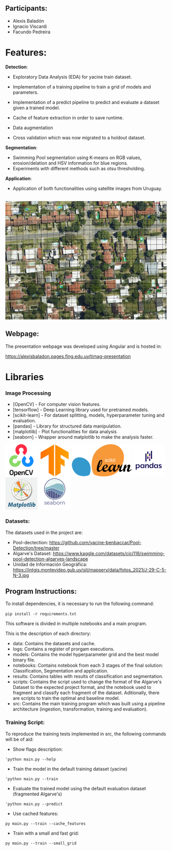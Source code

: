 ## Participants:

- Alexis Baladón
- Ignacio Viscardi
- Facundo Pedreira

# Features:

**Detection**:
- Exploratory Data Analysis (EDA) for yacine train dataset.
- Implementation of a training pipeline to train a grid of models and parameters.
- Implementation of a predict pipeline to predict and evaluate a dataset given a trained model.

- Cache of feature extraction in order to save runtime.
- Data augmentation
- Cross validation which was now migrated to a holdout dataset.

**Segmentation**:
- Swimming Pool segmentation using K-means on RGB values, erosion/delation and HSV information for blue regions.
- Experiments with different methods such as otsu thresholding.

**Application**:
- Application of both functionalities using satellite images from Uruguay.

<br>
<img style="" src="./readme/results/output.png" width="550px">

## Webpage:

The presentation webpage was developed using Angular and is hosted in:

https://alexisbaladon.pages.fing.edu.uy/timag-presentation

# Libraries
### Image Processing

- [OpenCV] - For computer vision features.
- [tensorflow] - Deep Learning library used for pretrained models.
- [scikit-learn] - For dataset splitting, models, hyperparameter tuning and evaluation.
- [pandas] - Library for structured data manipulation.
- [matplotlib] - Plot functionalities for data analysis
- [seaborn] - Wrapper around matplotlib to make the analysis faster.

![openCV](./readme/icons/openCV.png)
![tensorflow](./readme/icons/tensorflow.png)
![scikit-learn](./readme/icons/sklearn.png)
![pandas](./readme/icons/pandas.png)
![matplotlib](./readme/icons/matplotlib.png)
![seaborn](./readme/icons/seaborn.png)


### Datasets:
The datasets used in the project are:
- Pool-dectection: https://github.com/yacine-benbaccar/Pool-Detection/tree/master
- Algarve's Dataset: https://www.kaggle.com/datasets/cici118/swimming-pool-detection-algarves-landscape
- Unidad de Información Geográfica: https://intgis.montevideo.gub.uy/sit/mapserv/data/fotos_2021/J-29-C-5-N-3.jpg

## Program Instructions:

To install dependencies, it is necessary to run the following command:

```pip install -r requirements.txt```

This software is divided in multiple notebooks and a main program.

This is the description of each directory:
- data: Contains the datasets and cache.
- logs: Contains a register of prorgam executions.
- models: Contains the model hyperparameter grid and the best model binary file.
- notebooks: Contains notebook from each 3 stages of the final solution: Classification, Segmentation and application.
- results: Contains tables with results of classification and segmentation.
- scripts: Contains the script used to change the format of the Algarve's Dataset to the expected project format, and the notebook used to fragment and classify each fragment of the dataset. Aditionally, there are scripts to train the optimal and baseline model.
- src: Contains the main training program which was built using a pipeline architecture (ingestion, transformation, training and evaluation).

### Training Script:
To reproduce the training tests implemented in src, the following commands will be of aid:

- Show flags description:

```
'python main.py --help
```

- Train the model in the default training dataset (yacine)

```
'python main.py --train
```

- Evaluate the trained model using the default evaluation dataset (fragmented Algarve's)

```
'python main.py --predict
```

- Use cached features:

```
py main.py --train --cache_features
```

- Train with a small and fast grid:

```
py main.py --train --small_grid
```
